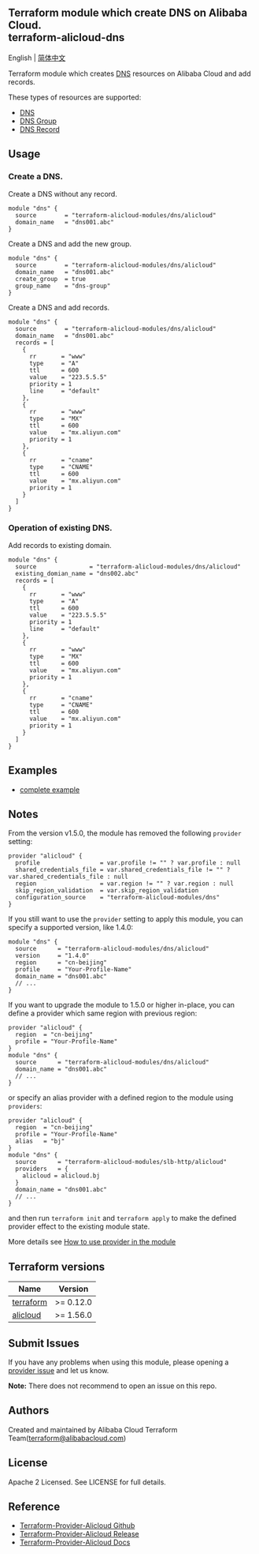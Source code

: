 Terraform module which create DNS on Alibaba Cloud.  
terraform-alicloud-dns
-------------------------------

English | [简体中文](https://github.com/terraform-alicloud-modules/terraform-alicloud-dns/blob/master/README-CN.md)

Terraform module which creates [DNS](https://help.aliyun.com/product/29697.html) resources on Alibaba Cloud and add records.

These types of resources are supported:

* [DNS](https://www.terraform.io/docs/providers/alicloud/r/dns.html)
* [DNS Group](https://www.terraform.io/docs/providers/alicloud/r/dns_group.html)
* [DNS Record](https://www.terraform.io/docs/providers/alicloud/r/dns_record.html)

## Usage

### Create a DNS.

Create a DNS without any record.

```hcl
module "dns" {
  source        = "terraform-alicloud-modules/dns/alicloud"
  domain_name   = "dns001.abc"
}
``` 

Create a DNS and add the new group.

```hcl
module "dns" {
  source        = "terraform-alicloud-modules/dns/alicloud"
  domain_name   = "dns001.abc"
  create_group  = true
  group_name    = "dns-group"
}
``` 

Create a DNS and add records.

```hcl
module "dns" {
  source        = "terraform-alicloud-modules/dns/alicloud"
  domain_name   = "dns001.abc"
  records = [
    {
      rr       = "www"
      type     = "A"
      ttl      = 600
      value    = "223.5.5.5"
      priority = 1
      line     = "default"
    },
    {
      rr       = "www"
      type     = "MX"
      ttl      = 600
      value    = "mx.aliyun.com"
      priority = 1
    },
    {
      rr       = "cname"
      type     = "CNAME"
      ttl      = 600
      value    = "mx.aliyun.com"
      priority = 1
    }
  ]
}
``` 

### Operation of existing DNS.

Add records to existing domain.

```hcl
module "dns" {
  source               = "terraform-alicloud-modules/dns/alicloud"
  existing_domian_name = "dns002.abc"
  records = [
    {
      rr       = "www"
      type     = "A"
      ttl      = 600
      value    = "223.5.5.5"
      priority = 1
      line     = "default"
    },
    {
      rr       = "www"
      type     = "MX"
      ttl      = 600
      value    = "mx.aliyun.com"
      priority = 1
    },
    {
      rr       = "cname"
      type     = "CNAME"
      ttl      = 600
      value    = "mx.aliyun.com"
      priority = 1
    }
  ]  
}
``` 

## Examples

* [complete example](https://github.com/terraform-alicloud-modules/terraform-alicloud-dns/tree/master/examples/complete)

## Notes
From the version v1.5.0, the module has removed the following `provider` setting:

```hcl
provider "alicloud" {
  profile                 = var.profile != "" ? var.profile : null
  shared_credentials_file = var.shared_credentials_file != "" ? var.shared_credentials_file : null
  region                  = var.region != "" ? var.region : null
  skip_region_validation  = var.skip_region_validation
  configuration_source    = "terraform-alicloud-modules/dns"
}
```

If you still want to use the `provider` setting to apply this module, you can specify a supported version, like 1.4.0:

```hcl
module "dns" {
  source      = "terraform-alicloud-modules/dns/alicloud"
  version     = "1.4.0"
  region      = "cn-beijing"
  profile     = "Your-Profile-Name"
  domain_name = "dns001.abc"
  // ...
}
```

If you want to upgrade the module to 1.5.0 or higher in-place, you can define a provider which same region with
previous region:

```hcl
provider "alicloud" {
  region  = "cn-beijing"
  profile = "Your-Profile-Name"
}
module "dns" {
  source      = "terraform-alicloud-modules/dns/alicloud"
  domain_name = "dns001.abc"
  // ...
}
```
or specify an alias provider with a defined region to the module using `providers`:

```hcl
provider "alicloud" {
  region  = "cn-beijing"
  profile = "Your-Profile-Name"
  alias   = "bj"
}
module "dns" {
  source      = "terraform-alicloud-modules/slb-http/alicloud"
  providers   = {
    alicloud = alicloud.bj
  }
  domain_name = "dns001.abc"
  // ...
}
```

and then run `terraform init` and `terraform apply` to make the defined provider effect to the existing module state.

More details see [How to use provider in the module](https://www.terraform.io/docs/language/modules/develop/providers.html#passing-providers-explicitly)

## Terraform versions

| Name | Version |
|------|---------|
| <a name="requirement_terraform"></a> [terraform](#requirement\_terraform) | >= 0.12.0 |
| <a name="requirement_alicloud"></a> [alicloud](#requirement\_alicloud) | >= 1.56.0 |

Submit Issues
-------------
If you have any problems when using this module, please opening a [provider issue](https://github.com/terraform-providers/terraform-provider-alicloud/issues/new) and let us know.

**Note:** There does not recommend to open an issue on this repo.

Authors
-------
Created and maintained by Alibaba Cloud Terraform Team(terraform@alibabacloud.com)

License
----
Apache 2 Licensed. See LICENSE for full details.

Reference
---------
* [Terraform-Provider-Alicloud Github](https://github.com/terraform-providers/terraform-provider-alicloud)
* [Terraform-Provider-Alicloud Release](https://releases.hashicorp.com/terraform-provider-alicloud/)
* [Terraform-Provider-Alicloud Docs](https://www.terraform.io/docs/providers/alicloud/index.html)
